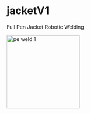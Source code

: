 # jacketV1
Full Pen Jacket Robotic Welding

 <img src="20250227_110620.jpg" alt="pe weld 1" width="200">
